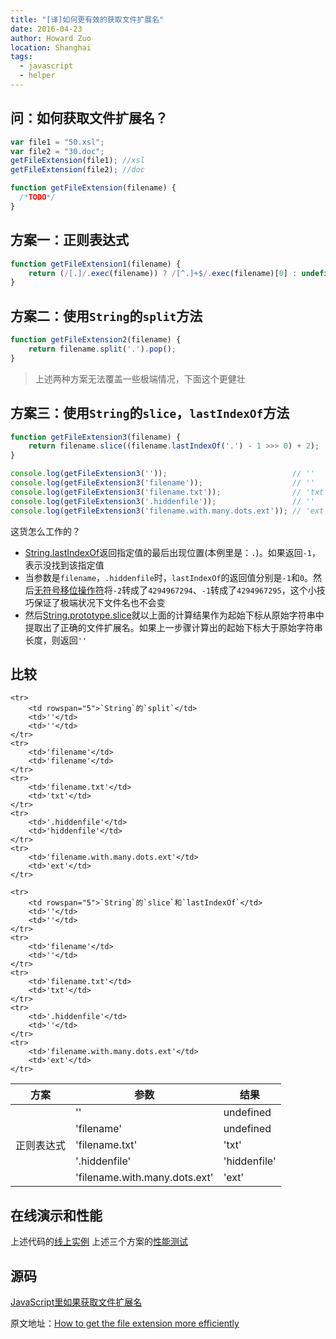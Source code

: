 ```yaml
---
title: "[译]如何更有效的获取文件扩展名"
date: 2016-04-23
author: Howard Zuo
location: Shanghai
tags: 
  - javascript
  - helper
---
```


## 问：如何获取文件扩展名？ ##

```javascript
var file1 = "50.xsl";
var file2 = "30.doc";
getFileExtension(file1); //xsl
getFileExtension(file2); //doc

function getFileExtension(filename) {
  /*TODO*/
}
```

## 方案一：正则表达式 ##

```javascript
function getFileExtension1(filename) {
    return (/[.]/.exec(filename)) ? /[^.]+$/.exec(filename)[0] : undefined;
}
```

## 方案二：使用`String`的`split`方法 ##

```javascript
function getFileExtension2(filename) {
    return filename.split('.').pop();
}
```

>上述两种方案无法覆盖一些极端情况，下面这个更健壮

## 方案三：使用`String`的`slice`，`lastIndexOf`方法 ##

```javascript
function getFileExtension3(filename) {
    return filename.slice((filename.lastIndexOf('.') - 1 >>> 0) + 2);
}

console.log(getFileExtension3(''));                            // ''
console.log(getFileExtension3('filename'));                    // ''
console.log(getFileExtension3('filename.txt'));                // 'txt'   
console.log(getFileExtension3('.hiddenfile'));                 // ''
console.log(getFileExtension3('filename.with.many.dots.ext')); // 'ext'
```

这货怎么工作的？

* [String.lastIndexOf](https://developer.mozilla.org/en-US/docs/Web/JavaScript/Reference/Global_Objects/String/lastIndexOf)返回指定值的最后出现位置(本例里是：`.`)。如果返回`-1`，表示没找到该指定值
* 当参数是`filename`，`.hiddenfile`时，`lastIndexOf`的返回值分别是`-1`和`0`。然后[无符号移位操作符](https://developer.mozilla.org/en-US/docs/Web/JavaScript/Reference/Operators/Bitwise_Operators#%3E%3E%3E_%28Zero-fill_right_shift%29)将`-2`转成了`4294967294`、`-1`转成了`4294967295`，这个小技巧保证了极端状况下文件名也不会变
* 然后[String.prototype.slice](https://developer.mozilla.org/en-US/docs/Web/JavaScript/Reference/Global_Objects/String/slice)就以上面的计算结果作为起始下标从原始字符串中提取出了正确的文件扩展名。如果上一步骤计算出的起始下标大于原始字符串长度，则返回`''`

## 比较 ##

<table>
<thead>
    <tr>
        <th>方案</th>
        <th>参数</th>
        <th>结果</th>
    </tr>
</thead>

<tbody>
    <tr>
        <td rowspan="5">正则表达式</td>
        <td>''</td>
        <td>undefined</td>
    </tr>
    <tr>
        <td>'filename'</td>
        <td>undefined</td>
    </tr>
    <tr>
        <td>'filename.txt'</td>
        <td>'txt'</td>
    </tr>
    <tr>
        <td>'.hiddenfile'</td>
        <td>'hiddenfile'</td>
    </tr>
    <tr>
        <td>'filename.with.many.dots.ext'</td>
        <td>'ext'</td>
    </tr>

    <tr>
        <td rowspan="5">`String`的`split`</td>
        <td>''</td>
        <td>''</td>
    </tr>
    <tr>
        <td>'filename'</td>
        <td>'filename'</td>
    </tr>
    <tr>
        <td>'filename.txt'</td>
        <td>'txt'</td>
    </tr>
    <tr>
        <td>'.hiddenfile'</td>
        <td>'hiddenfile'</td>
    </tr>
    <tr>
        <td>'filename.with.many.dots.ext'</td>
        <td>'ext'</td>
    </tr>

    <tr>
        <td rowspan="5">`String`的`slice`和`lastIndexOf`</td>
        <td>''</td>
        <td>''</td>
    </tr>
    <tr>
        <td>'filename'</td>
        <td>''</td>
    </tr>
    <tr>
        <td>'filename.txt'</td>
        <td>'txt'</td>
    </tr>
    <tr>
        <td>'.hiddenfile'</td>
        <td>''</td>
    </tr>
    <tr>
        <td>'filename.with.many.dots.ext'</td>
        <td>'ext'</td>
    </tr>
</tbody>
</table>

## 在线演示和性能 ##

上述代码的[线上实例](https://jsbin.com/tipofu/edit?js,console)
上述三个方案的[性能测试](http://jsperf.com/extract-file-extension)

## 源码 ##

[JavaScript里如果获取文件扩展名](http://stackoverflow.com/questions/190852/how-can-i-get-file-extensions-with-javascript)

原文地址：[How to get the file extension more efficiently](http://www.jstips.co/en/get-file-extension/)

